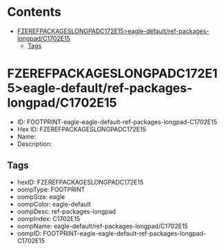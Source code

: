 



Contents
========

* [FZEREFPACKAGESLONGPADC172E15>eagle-default/ref-packages-longpad/C1702E15](#fzerefpackageslongpadc172e15eagle-defaultref-packages-longpadc1702e15)
	* [Tags](#tags)

# FZEREFPACKAGESLONGPADC172E15>eagle-default/ref-packages-longpad/C1702E15

- ID: FOOTPRINT-eagle-eagle-default-ref-packages-longpad-C1702E15
- Hex ID: FZEREFPACKAGESLONGPADC172E15
- Name: 
- Description: 

## Tags

- hexID: FZEREFPACKAGESLONGPADC172E15
- oompType: FOOTPRINT
- oompSize: eagle
- oompColor: eagle-default
- oompDesc: ref-packages-longpad
- oompIndex: C1702E15
- oompName: eagle-default/ref-packages-longpad/C1702E15
- oompID: FOOTPRINT-eagle-eagle-default-ref-packages-longpad-C1702E15

